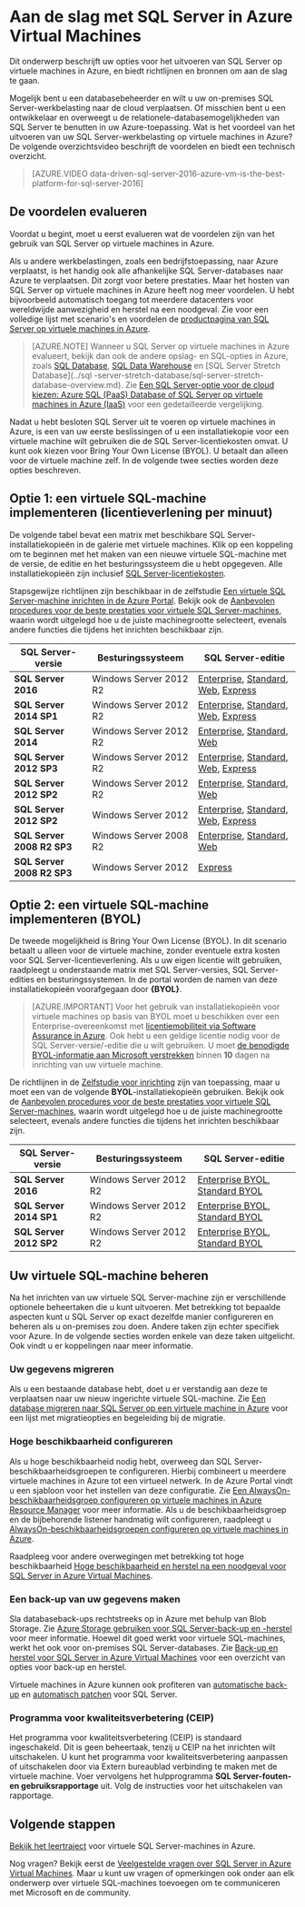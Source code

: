 <properties
    pageTitle="Aan de slag met SQL Server in Azure Virtual Machines | Microsoft Azure"
    description="Verplaats de werkbelasting van uw on-premises SQL Server-database naar de cloud met Azure Virtual Machines. Ga snel aan de slag met vooraf geconfigureerde installatiekopieën voor virtuele SQL-machines"
    services="virtual-machines-windows"
    documentationCenter=""
    authors="rothja"
    manager="jhubbard"
    editor=""
    tags="azure-service-management"/>

<tags
    ms.service="virtual-machines-windows"
    ms.devlang="na"
    ms.topic="get-started-article"
    ms.tgt_pltfrm="vm-windows-sql-server"
    ms.workload="infrastructure-services"
    ms.date="06/03/2016"
    ms.author="jroth"/>

# Aan de slag met SQL Server in Azure Virtual Machines

Dit onderwerp beschrijft uw opties voor het uitvoeren van SQL Server op virtuele machines in Azure, en biedt richtlijnen en bronnen om aan de slag te gaan.

Mogelijk bent u een databasebeheerder en wilt u uw on-premises SQL Server-werkbelasting naar de cloud verplaatsen. Of misschien bent u een ontwikkelaar en overweegt u de relationele-databasemogelijkheden van SQL Server te benutten in uw Azure-toepassing. Wat is het voordeel van het uitvoeren van uw SQL Server-werkbelasting op virtuele machines in Azure? De volgende overzichtsvideo beschrijft de voordelen en biedt een technisch overzicht.

> [AZURE.VIDEO data-driven-sql-server-2016-azure-vm-is-the-best-platform-for-sql-server-2016]

## De voordelen evalueren

Voordat u begint, moet u eerst evalueren wat de voordelen zijn van het gebruik van SQL Server op virtuele machines in Azure.

Als u andere werkbelastingen, zoals een bedrijfstoepassing, naar Azure verplaatst, is het handig ook alle afhankelijke SQL Server-databases naar Azure te verplaatsen. Dit zorgt voor betere prestaties. Maar het hosten van SQL Server op virtuele machines in Azure heeft nog meer voordelen. U hebt bijvoorbeeld automatisch toegang tot meerdere datacenters voor wereldwijde aanwezigheid en herstel na een noodgeval. Zie voor een volledige lijst met scenario's en voordelen de [productpagina van SQL Server op virtuele machines in Azure](https://azure.microsoft.com/services/virtual-machines/sql-server/).

> [AZURE.NOTE] Wanneer u SQL Server op virtuele machines in Azure evalueert, bekijk dan ook de andere opslag- en SQL-opties in Azure, zoals [SQL Database](../sql-database/sql-database-technical-overview.md), [SQL Data Warehouse](../sql-data-warehouse/sql-data-warehouse-overview-what-is.md) en [SQL Server Stretch Database](../sql     -server-stretch-database/sql-server-stretch-database-overview.md). Zie [Een SQL Server-optie voor de cloud kiezen: Azure SQL (PaaS) Database of SQL Server op virtuele machines in Azure (IaaS)](../sql-database/data-management-azure-sql-database-and-sql-server-iaas.md) voor een gedetailleerde vergelijking.

Nadat u hebt besloten SQL Server uit te voeren op virtuele machines in Azure, is een van uw eerste beslissingen of u een installatiekopie voor een virtuele machine wilt gebruiken die de SQL Server-licentiekosten omvat. U kunt ook kiezen voor Bring Your Own License (BYOL). U betaalt dan alleen voor de virtuele machine zelf. In de volgende twee secties worden deze opties beschreven.

## Optie 1: een virtuele SQL-machine implementeren (licentieverlening per minuut)
De volgende tabel bevat een matrix met beschikbare SQL Server-installatiekopieën in de galerie met virtuele machines. Klik op een koppeling om te beginnen met het maken van een nieuwe virtuele SQL-machine met de versie, de editie en het besturingssysteem die u hebt opgegeven. Alle installatiekopieën zijn inclusief [SQL Server-licentiekosten](https://azure.microsoft.com/pricing/details/virtual-machines/#Sql).

Stapsgewijze richtlijnen zijn beschikbaar in de zelfstudie [Een virtuele SQL Server-machine inrichten in de Azure Portal](virtual-machines-windows-portal-sql-server-provision.md). Bekijk ook de [Aanbevolen procedures voor de beste prestaties voor virtuele SQL Server-machines](virtual-machines-windows-sql-performance.md), waarin wordt uitgelegd hoe u de juiste machinegrootte selecteert, evenals andere functies die tijdens het inrichten beschikbaar zijn.

|SQL Server-versie|Besturingssysteem|SQL Server-editie|
|---|---|---|
|**SQL Server 2016**|Windows Server 2012 R2|[Enterprise](https://portal.azure.com/#create/Microsoft.SQLServer2016RTMEnterpriseWindowsServer2012R2), [Standard](https://portal.azure.com/#create/Microsoft.SQLServer2016RTMStandardWindowsServer2012R2), [Web](https://portal.azure.com/#create/Microsoft.SQLServer2016RTMWebWindowsServer2012R2), [Express](https://portal.azure.com/#create/Microsoft.SQLServer2016RTMExpressWindowsServer2012R2)|
|**SQL Server 2014 SP1**|Windows Server 2012 R2|[Enterprise](https://portal.azure.com/#create/Microsoft.SQLServer2014SP1EnterpriseWindowsServer2012R2), [Standard](https://portal.azure.com/#create/Microsoft.SQLServer2014SP1StandardWindowsServer2012R2), [Web](https://portal.azure.com/#create/Microsoft.SQLServer2014SP1WebWindowsServer2012R2), [Express](https://portal.azure.com/#create/Microsoft.SQLServer2014SP1ExpressWindowsServer2012R2)|
|**SQL Server 2014**|Windows Server 2012 R2|[Enterprise](https://portal.azure.com/#create/Microsoft.SQLServer2014EnterpriseWindowsServer2012R2), [Standard](https://portal.azure.com/#create/Microsoft.SQLServer2014StandardWindowsServer2012R2), [Web](https://portal.azure.com/#create/Microsoft.SQLServer2014WebWindowsServer2012R2)|
|**SQL Server 2012 SP3**|Windows Server 2012 R2|[Enterprise](https://portal.azure.com/#create/Microsoft.SQLServer2012SP3EnterpriseWindowsServer2012R2), [Standard](https://portal.azure.com/#create/Microsoft.SQLServer2012SP3StandardWindowsServer2012R2), [Web](https://portal.azure.com/#create/Microsoft.SQLServer2012SP3WebWindowsServer2012R2), [Express](https://portal.azure.com/#create/Microsoft.SQLServer2012SP3ExpressWindowsServer2012R2)|
|**SQL Server 2012 SP2**|Windows Server 2012 R2|[Enterprise](https://portal.azure.com/#create/Microsoft.SQLServer2012SP2EnterpriseWindowsServer2012R2), [Standard](https://portal.azure.com/#create/Microsoft.SQLServer2012SP2StandardWindowsServer2012R2), [Web](https://portal.azure.com/#create/Microsoft.SQLServer2012SP2WebWindowsServer2012R2)|
|**SQL Server 2012 SP2**|Windows Server 2012|[Enterprise](https://portal.azure.com/#create/Microsoft.SQLServer2012SP2EnterpriseWindowsServer2012), [Standard](https://portal.azure.com/#create/Microsoft.SQLServer2012SP2StandardWindowsServer2012), [Web](https://portal.azure.com/#create/Microsoft.SQLServer2012SP2WebWindowsServer2012), [Express](https://portal.azure.com/#create/Microsoft.SQLServer2012SP2ExpressWindowsServer2012)|
|**SQL Server 2008 R2 SP3**|Windows Server 2008 R2|[Enterprise](https://portal.azure.com/#create/Microsoft.SQLServer2008R2SP3EnterpriseWindowsServer2008R2), [Standard](https://portal.azure.com/#create/Microsoft.SQLServer2008R2SP3StandardWindowsServer2008R2), [Web](https://portal.azure.com/#create/Microsoft.SQLServer2008R2SP3WebWindowsServer2008R2)|
|**SQL Server 2008 R2 SP3**|Windows Server 2012|[Express](https://portal.azure.com/#create/Microsoft.SQLServer2008R2SP3ExpressWindowsServer2012)|

## Optie 2: een virtuele SQL-machine implementeren (BYOL)
De tweede mogelijkheid is Bring Your Own License (BYOL). In dit scenario betaalt u alleen voor de virtuele machine, zonder eventuele extra kosten voor SQL Server-licentieverlening. Als u uw eigen licentie wilt gebruiken, raadpleegt u onderstaande matrix met SQL Server-versies, SQL Server-edities en besturingssystemen. In de portal worden de namen van deze installatiekopieën voorafgegaan door **{BYOL}**.

> [AZURE.IMPORTANT] Voor het gebruik van installatiekopieën voor virtuele machines op basis van BYOL moet u beschikken over een Enterprise-overeenkomst met [licentiemobiliteit via Software Assurance in Azure](https://azure.microsoft.com/pricing/license-mobility/). Ook hebt u een geldige licentie nodig voor de SQL Server-versie/-editie die u wilt gebruiken. U moet [de benodigde BYOL-informatie aan Microsoft verstrekken](http://d36cz9buwru1tt.cloudfront.net/License_Mobility_Customer_Verification_Guide.pdf) binnen **10** dagen na inrichting van uw virtuele machine.

De richtlijnen in de [Zelfstudie voor inrichting](virtual-machines-windows-portal-sql-server-provision.md) zijn van toepassing, maar u moet een van de volgende **BYOL**-installatiekopieën gebruiken. Bekijk ook de [Aanbevolen procedures voor de beste prestaties voor virtuele SQL Server-machines](virtual-machines-windows-sql-performance.md), waarin wordt uitgelegd hoe u de juiste machinegrootte selecteert, evenals andere functies die tijdens het inrichten beschikbaar zijn.

|SQL Server-versie|Besturingssysteem|SQL Server-editie|
|---|---|---|
|**SQL Server 2016**|Windows Server 2012 R2|[Enterprise BYOL](https://portal.azure.com/#create/Microsoft.BYOLSQLServer2016RTMStandardWindowsServer2012R2), [Standard BYOL](https://portal.azure.com/#create/Microsoft.BYOLSQLServer2016RTMStandardWindowsServer2012R2)|
|**SQL Server 2014 SP1**|Windows Server 2012 R2|[Enterprise BYOL](https://portal.azure.com/#create/Microsoft.BYOLSQLServer2014SP1EnterpriseWindowsServer2012R2), [Standard BYOL](https://portal.azure.com/#create/Microsoft.BYOLSQLServer2014SP1StandardWindowsServer2012R2)|
|**SQL Server 2012 SP2**|Windows Server 2012 R2|[Enterprise BYOL](https://portal.azure.com/#create/Microsoft.BYOLSQLServer2012SP3EnterpriseWindowsServer2012R2), [Standard BYOL](https://portal.azure.com/#create/Microsoft.BYOLSQLServer2012SP3StandardWindowsServer2012R2)|

## Uw virtuele SQL-machine beheren
Na het inrichten van uw virtuele SQL Server-machine zijn er verschillende optionele beheertaken die u kunt uitvoeren. Met betrekking tot bepaalde aspecten kunt u SQL Server op exact dezelfde manier configureren en beheren als u on-premises zou doen. Andere taken zijn echter specifiek voor Azure. In de volgende secties worden enkele van deze taken uitgelicht. Ook vindt u er koppelingen naar meer informatie.

### Uw gegevens migreren

Als u een bestaande database hebt, doet u er verstandig aan deze te verplaatsen naar uw nieuw ingerichte virtuele SQL-machine. Zie [Een database migreren naar SQL Server op een virtuele machine in Azure](virtual-machines-windows-migrate-sql.md) voor een lijst met migratieopties en begeleiding bij de migratie.

### Hoge beschikbaarheid configureren

Als u hoge beschikbaarheid nodig hebt, overweeg dan SQL Server-beschikbaarheidsgroepen te configureren. Hierbij combineert u meerdere virtuele machines in Azure tot een virtueel netwerk. In de Azure Portal vindt u een sjabloon voor het instellen van deze configuratie. Zie [Een AlwaysOn-beschikbaarheidsgroep configureren op virtuele machines in Azure Resource Manager](virtual-machines-windows-portal-sql-alwayson-availability-groups.md) voor meer informatie. Als u de beschikbaarheidsgroep en de bijbehorende listener handmatig wilt configureren, raadpleegt u [AlwaysOn-beschikbaarheidsgroepen configureren op virtuele machines in Azure](virtual-machines-windows-portal-sql-alwayson-availability-groups-manual.md).

Raadpleeg voor andere overwegingen met betrekking tot hoge beschikbaarheid [Hoge beschikbaarheid en herstel na een noodgeval voor SQL Server in Azure Virtual Machines](virtual-machines-windows-sql-high-availability-dr.md).

### Een back-up van uw gegevens maken
Sla databaseback-ups rechtstreeks op in Azure met behulp van Blob Storage. Zie [Azure Storage gebruiken voor SQL Server-back-up en -herstel](../sql-database/storage-use-storage-sql-server-backup-restore.md) voor meer informatie. Hoewel dit goed werkt voor virtuele SQL-machines, werkt het ook voor on-premises SQL Server-databases. Zie [Back-up en herstel voor SQL Server in Azure Virtual Machines](virtual-machines-windows-sql-backup-recovery.md) voor een overzicht van opties voor back-up en herstel.

Virtuele machines in Azure kunnen ook profiteren van [automatische back-up](virtual-machines-windows-sql-automated-backup.md) en [automatisch patchen](virtual-machines-windows-sql-automated-patching.md) voor SQL Server.

### Programma voor kwaliteitsverbetering (CEIP)
Het programma voor kwaliteitsverbetering (CEIP) is standaard ingeschakeld. Dit is geen beheertaak, tenzij u CEIP na het inrichten wilt uitschakelen. U kunt het programma voor kwaliteitsverbetering aanpassen of uitschakelen door via Extern bureaublad verbinding te maken met de virtuele machine. Voer vervolgens het hulpprogramma **SQL Server-fouten- en gebruiksrapportage** uit. Volg de instructies voor het uitschakelen van rapportage.

## Volgende stappen
[Bekijk het leertraject](https://azure.microsoft.com/documentation/learning-paths/sql-azure-vm/) voor virtuele SQL Server-machines in Azure.

Nog vragen? Bekijk eerst de [Veelgestelde vragen over SQL Server in Azure Virtual Machines](virtual-machines-windows-sql-server-iaas-faq.md). Maar u kunt uw vragen of opmerkingen ook onder aan elk onderwerp over virtuele SQL-machines toevoegen om te communiceren met Microsoft en de community.



<!--HONumber=Jun16_HO2-->


